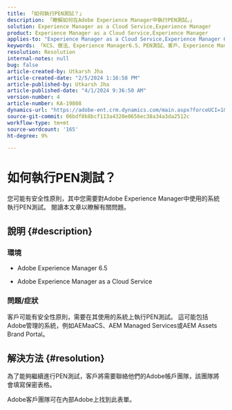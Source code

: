 ```yaml
---
title: 「如何執行PEN測試？」
description: 「瞭解如何在Adobe Experience Manager中執行PEN測試。」
solution: Experience Manager as a Cloud Service,Experience Manager
product: Experience Manager as a Cloud Service,Experience Manager
applies-to: "Experience Manager as a Cloud Service,Experience Manager 6.5"
keywords: 「KCS、做法、Experience Manager6.5、PEN測試、客戶、Experience Manager雲端服務、AEM」
resolution: Resolution
internal-notes: null
bug: false
article-created-by: Utkarsh Jha
article-created-date: "2/5/2024 1:16:58 PM"
article-published-by: Utkarsh Jha
article-published-date: "4/1/2024 9:36:50 AM"
version-number: 4
article-number: KA-19808
dynamics-url: "https://adobe-ent.crm.dynamics.com/main.aspx?forceUCI=1&pagetype=entityrecord&etn=knowledgearticle&id=a150aed5-28c4-ee11-9079-6045bd006b25"
source-git-commit: 06bdf8b8bcf113a4320e0656ec38a34a3da2512c
workflow-type: tm+mt
source-wordcount: '165'
ht-degree: 9%

---
```


# 如何執行PEN測試？


您可能有安全性原則，其中您需要對Adobe Experience Manager中使用的系統執行PEN測試。 閱讀本文章以瞭解有關問題。

## 說明 {#description}


### <b>環境</b>

- Adobe Experience Manager 6.5


- Adobe Experience Manager as a Cloud Service 




### <b>問題/症狀</b>

客戶可能有安全性原則，需要在其使用的系統上執行PEN測試。 這可能包括Adobe管理的系統，例如AEMaaCS、AEM Managed Services或AEM Assets Brand Portal。


## 解決方法 {#resolution}


為了能夠繼續進行PEN測試，客戶將需要聯絡他們的Adobe帳戶團隊，該團隊將會填寫保密表格。

Adobe客戶團隊可在內部Adobe上找到此表單。
